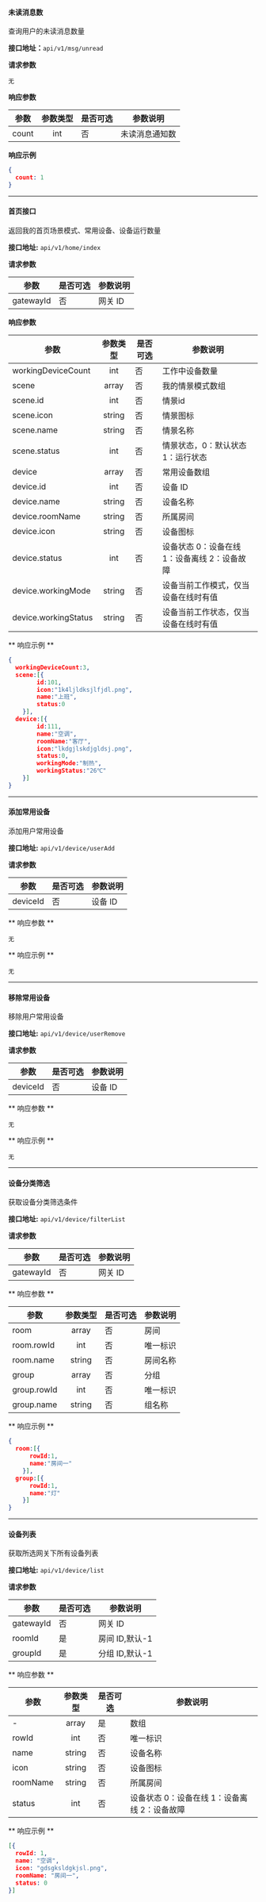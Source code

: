 #### 未读消息数
查询用户的未读消息数量

**接口地址：**`api/v1/msg/unread`

**请求参数**

`无`

**响应参数**

| 参数  | 参数类型 | 是否可选 | 参数说明       |
| ---   | :---:    | ----     | ---            |
| count | int      | 否       | 未读消息通知数 |

**响应示例**

```json
{
  count: 1
}
```
---

#### 首页接口
返回我的首页场景模式、常用设备、设备运行数量

**接口地址:**  `api/v1/home/index`

**请求参数**

|    参数   | 是否可选 | 参数说明 |
|-----------|----------|----------|
| gatewayId | 否       | 网关 ID  |

**响应参数**

| 参数                 | 参数类型 | 是否可选 | 参数说明                                     |
| ---                  | :---:    | ----     | ---                                          |
| workingDeviceCount   | int      | 否       | 工作中设备数量                               |
| scene                | array    | 否       | 我的情景模式数组                             |
| scene.id             | int      | 否       | 情景id                                       |
| scene.icon           | string   | 否       | 情景图标                                     |
| scene.name           | string   | 否       | 情景名称                                     |
| scene.status         | int      | 否       | 情景状态，0：默认状态 1：运行状态            |
| device               | array    | 否       | 常用设备数组                                 |
| device.id            | int      | 否       | 设备 ID                                      |
| device.name          | string   | 否       | 设备名称                                     |
| device.roomName      | string   | 否       | 所属房间                                     |
| device.icon          | string   | 否       | 设备图标                                     |
| device.status        | int      | 否       | 设备状态 0：设备在线 1：设备离线 2：设备故障 |
| device.workingMode   | string   | 否       | 设备当前工作模式，仅当设备在线时有值         |
| device.workingStatus | string   | 否       | 设备当前工作状态，仅当设备在线时有值         |


** 响应示例 **

``` json
{
  workingDeviceCount:3,
  scene:[{
        id:101,
        icon:"1k4ljldksjlfjdl.png",
        name:"上班",
        status:0
    }],
  device:[{
        id:111,
        name:"空调",
        roomName:"客厅",
        icon:"lkdgjlskdjgldsj.png",
        status:0,
        workingMode:"制热",
        workingStatus:"26℃"
    }]
}
```

---


#### 添加常用设备
添加用户常用设备

**接口地址:**  `api/v1/device/userAdd`

**请求参数**

|   参数   | 是否可选 | 参数说明 |
|----------|----------|----------|
| deviceId | 否       | 设备 ID  |

** 响应参数 **

`无`

** 响应示例 **

`无`

---

#### 移除常用设备
移除用户常用设备

**接口地址:**  `api/v1/device/userRemove`

**请求参数**

|   参数   | 是否可选 | 参数说明 |
|----------|----------|----------|
| deviceId | 否       | 设备 ID  |

** 响应参数 **

`无`

** 响应示例 **

`无`

---

#### 设备分类筛选
获取设备分类筛选条件

**接口地址:**  `api/v1/device/filterList`

**请求参数**

|    参数   | 是否可选 |    参数说明    |
|-----------|----------|----------------|
| gatewayId | 否       | 网关 ID        |

** 响应参数 **

| 参数        | 参数类型 | 是否可选 | 参数说明 |
| ---         | :---:    | ----     | ---      |
| room        | array    | 否       | 房间     |
| room.rowId  | int      | 否       | 唯一标识 |
| room.name   | string   | 否       | 房间名称 |
| group       | array    | 否       | 分组     |
| group.rowId | int      | 否       | 唯一标识 |
| group.name  | string   | 否       | 组名称   |

** 响应示例 **

``` json
{
  room:[{
      rowId:1,
      name:"房间一"
    }],
  group:[{
      rowId:1,
      name:"灯"
    }]
}
```

---

#### 设备列表
获取所选网关下所有设备列表

**接口地址:**  `api/v1/device/list`

**请求参数**

|    参数   | 是否可选 |    参数说明    |
|-----------|----------|----------------|
| gatewayId | 否       | 网关 ID        |
| roomId    | 是       | 房间 ID,默认-1 |
| groupId   | 是       | 分组 ID,默认-1 |

** 响应参数 **

| 参数     | 参数类型 | 是否可选 | 参数说明                                     |
| ---      | :---:    | ----     | ---                                          |
| -        | array    | 是       | 数组                                         |
| rowId    | int      | 否       | 唯一标识                                     |
| name     | string   | 否       | 设备名称                                     |
| icon     | string   | 否       | 设备图标                                     |
| roomName | string   | 否       | 所属房间                                     |
| status   | int      | 否       | 设备状态 0：设备在线 1：设备离线 2：设备故障 |

** 响应示例 **

``` json
[{
  rowId: 1,
  name: "空调",
  icon: "gdsgksldgkjsl.png",
  roomName: "房间一",
  status: 0
}]
```
